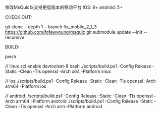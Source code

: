 修改MsQuic以支持更低版本的移动平台
IOS: 9+
android: 5+


CHECK OUT:

git clone --depth 1 --branch fix_mobile_2_1_3 https://github.com/fofewyoung/msquic
git submodule update --init --recursive



BUILD:

pwsh

// linux
scl enable devtoolset-8 bash
./scripts/build.ps1 -Config Release -Static -Clean -Tls openssl -Arch x64 -Platform linux

// ios
./scripts/build.ps1 -Config Release -Static -Clean -Tls openssl -Arch arm64 -Platform ios

// android
./scripts/build.ps1 -Config Release -Static -Clean -Tls openssl -Arch arm64 -Platform android
./scripts/build.ps1 -Config Release -Static -Clean -Tls openssl -Arch arm -Platform android
